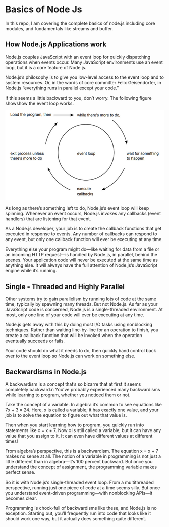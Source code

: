 # Basics of Node Js

In this repo, I am covering the complete basics of node.js including core modules, and fundamentals like streams and buffer.

## How Node.js Applications work

Node.js couples JavaScript with an event loop for quickly dispatching operations when events occur. Many JavaScript environments use an event loop, but it is a core feature of Node.js.
<br>

Node.js’s philosophy is to give you low-level access to the event loop and to system resources. Or, in the words of core committer Felix Geisendörfer, in Node.js “everything runs in parallel except your code.”
<br>

If this seems a little backward to you, don’t worry. The following figure showshow the event loop works.

![event_loop](./assets/event_loop.jpg)

As long as there’s something left to do, Node.js’s event loop will keep spinning. Whenever an event occurs, Node.js invokes any callbacks (event handlers) that are listening for that event.
<br>

As a Node.js developer, your job is to create the callback functions that get executed in response to events. Any number of callbacks can respond to any event, but only one callback function will ever be executing at any time.
<br>

Everything else your program might do—like waiting for data from a file or an incoming HTTP request—is handled by Node.js, in parallel, behind the scenes. Your application code will never be executed at the same time as anything else. It will always have the full attention of Node.js’s JavaScript engine while it’s running.

## Single - Threaded and Highly Parallel

Other systems try to gain parallelism by running lots of code at the same time, typically by spawning many threads. But not Node.js. As far as your JavaScript code is concerned, Node.js is a single-threaded environment. At most, only one line of your code will ever be executing at any time.
<br>

Node.js gets away with this by doing most I/O tasks using nonblocking
techniques. Rather than waiting line-by-line for an operation to finish, you create a callback function that will be invoked when the operation eventually succeeds or fails.
<br>

Your code should do what it needs to do, then quickly hand control back over to the event loop so Node.js can work on something else.

## Backwardisms in Node.js

A backwardism is a concept that’s so bizarre that at first it seems completely backward.n You’ve probably experienced many backwardisms while learning to program, whether you noticed them or not.
<br>

Take the concept of a variable. In algebra it’s common to see equations like 7x + 3 = 24. Here, x is called a variable; it has exactly one value, and your job is to solve the equation to figure out what that value is.
<br>

Then when you start learning how to program, you quickly run into statements like x = x + 7. Now x is still called a variable, but it can have any value that you assign to it. It can even have different values at different times!
<br>

From algebra’s perspective, this is a backwardism. The equation x = x + 7 makes no sense at all. The notion of a variable in programming is not just a little different than in algebra—it’s 100 percent backward. But once you understand the concept of assignment, the programming variable makes perfect sense.
<br>

So it is with Node.js’s single-threaded event loop. From a multithreaded perspective, running just one piece of code at a time seems silly. But once you understand event-driven programming—with nonblocking APIs—it becomes clear.
<br>

Programming is chock-full of backwardisms like these, and Node.js is no exception. Starting out, you’ll frequently run into code that looks like it should work one way, but it actually does something quite different.
